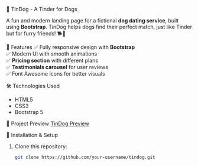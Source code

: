 🐶 TinDog - A Tinder for Dogs

A fun and modern landing page for a fictional **dog dating service**, built using **Bootstrap**. TinDog helps dogs find their perfect match, just like Tinder but for furry friends! 🐕💖

📌 Features
✅ Fully responsive design with **Bootstrap**  
✅ Modern UI with smooth animations  
✅ **Pricing section** with different plans  
✅ **Testimonials carousel** for user reviews  
✅ Font Awesome icons for better visuals  

🛠️ Technologies Used
- HTML5  
- CSS3  
- Bootstrap 5  

📸 Project Preview
[TinDog Preview](preview.png)  
 

🚀 Installation & Setup
1. Clone this repository:  
   ```bash
   git clone https://github.com/your-username/tindog.git
